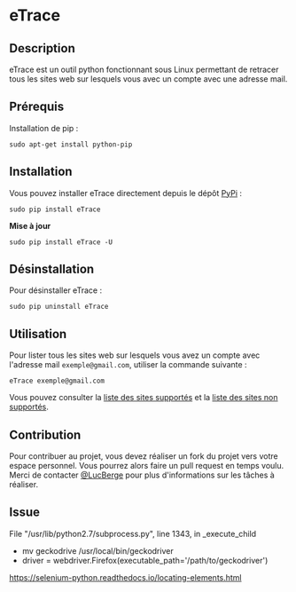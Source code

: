 # eTrace

## Description

eTrace est un outil python fonctionnant sous Linux permettant de retracer tous les sites web sur lesquels vous avec un compte avec une adresse mail.

## Prérequis

Installation de pip :
```
sudo apt-get install python-pip
```

## Installation

Vous pouvez installer eTrace directement depuis le dépôt [PyPi](https://pypi.org/project/eTrace/) :
```
sudo pip install eTrace
```

**Mise à jour**
```
sudo pip install eTrace -U
```

## Désinstallation

Pour désinstaller eTrace :
```
sudo pip uninstall eTrace
```

## Utilisation

Pour lister tous les sites web sur lesquels vous avez un compte avec l'adresse mail `exemple@gmail.com`, utiliser la commande suivante :
```
eTrace exemple@gmail.com
```

Vous pouvez consulter la [liste des sites supportés]() et la [liste des sites non supportés]().

## Contribution

Pour contribuer au projet, vous devez réaliser un fork du projet vers votre espace personnel. Vous pourrez alors faire un pull request en temps voulu. Merci de contacter [@LucBerge](https://github.com/LucBerge) pour plus d'informations sur les tâches à réaliser.


## Issue

File "/usr/lib/python2.7/subprocess.py", line 1343, in _execute_child
- mv geckodrive /usr/local/bin/geckodriver
- driver = webdriver.Firefox(executable_path='/path/to/geckodriver')

https://selenium-python.readthedocs.io/locating-elements.html